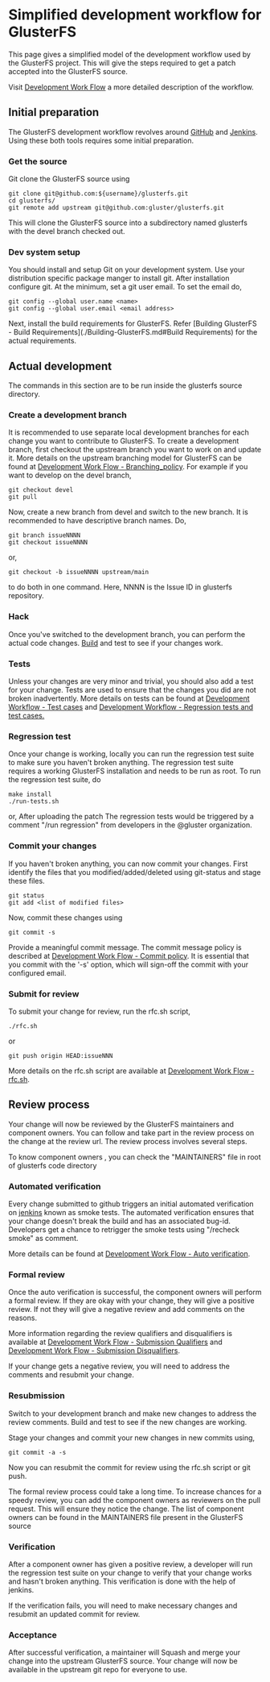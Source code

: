 # Simplified development workflow for GlusterFS

This page gives a simplified model of the development workflow used by
the GlusterFS project. This will give the steps required to get a patch
accepted into the GlusterFS source.

Visit [Development Work Flow](./Development-Workflow.md) a more
detailed description of the workflow.

## Initial preparation

The GlusterFS development workflow revolves around
[GitHub](http://github.com/gluster/glusterfs/) and
[Jenkins](http://build.gluster.org).
Using these both tools requires some initial preparation.

### Get the source

Git clone the GlusterFS source using

```{ .console .no-copy }
git clone git@github.com:${username}/glusterfs.git
cd glusterfs/
git remote add upstream git@github.com:gluster/glusterfs.git
```

This will clone the GlusterFS source into a subdirectory named glusterfs
with the devel branch checked out.

### Dev system setup

You should install and setup Git on your development system. Use your
distribution specific package manger to install git. After installation
configure git. At the minimum, set a git user email. To set the email
do,

```{ .console .no-copy }
git config --global user.name <name>
git config --global user.email <email address>
```

Next, install the build requirements for GlusterFS. Refer
[Building GlusterFS - Build Requirements](./Building-GlusterFS.md#Build Requirements)
for the actual requirements.

## Actual development

The commands in this section are to be run inside the glusterfs source
directory.

### Create a development branch

It is recommended to use separate local development branches for each
change you want to contribute to GlusterFS. To create a development
branch, first checkout the upstream branch you want to work on and
update it. More details on the upstream branching model for GlusterFS
can be found at [Development Work Flow - Branching_policy](./Development-Workflow.md#branching-policy).
For example if you want to develop on the devel branch,

```console
git checkout devel
git pull
```

Now, create a new branch from devel and switch to the new branch. It is
recommended to have descriptive branch names. Do,

```{ .console .no-copy }
git branch issueNNNN
git checkout issueNNNN
```

or,

```{ .console .no-copy }
git checkout -b issueNNNN upstream/main
```

to do both in one command. Here, NNNN is the Issue ID in glusterfs repository.

### Hack

Once you've switched to the development branch, you can perform the
actual code changes. [Build](./Building-GlusterFS.md) and test to
see if your changes work.

### Tests

Unless your changes are very minor and trivial, you should also add a
test for your change. Tests are used to ensure that the changes you did
are not broken inadvertently. More details on tests can be found at
[Development Workflow - Test cases](./Development-Workflow.md#test-cases)
and
[Development Workflow - Regression tests and test cases.](./Development-Workflow.md#regression-tests-and-test-cases)

### Regression test

Once your change is working, locally you can run the regression test suite
to make sure you haven't broken anything. The regression test suite requires a
working GlusterFS installation and needs to be run as root. To run the
regression test suite, do

```console
make install
./run-tests.sh
```

or, After uploading the patch The regression tests would be triggered
by a comment "/run regression" from developers in the @gluster organization.

### Commit your changes

If you haven't broken anything, you can now commit your changes. First
identify the files that you modified/added/deleted using git-status and
stage these files.

```{ .console .no-copy }
git status
git add <list of modified files>
```

Now, commit these changes using

```console
git commit -s
```

Provide a meaningful commit message. The commit message policy is
described at [Development Work Flow - Commit policy](./Development-Workflow.md#commit-policy).
It is essential that you commit with the '-s' option, which will
sign-off the commit with your configured email.

### Submit for review

To submit your change for review, run the rfc.sh script,

```console
./rfc.sh
```

or

```{ .console .no-copy }
git push origin HEAD:issueNNN
```

More details on the rfc.sh script are available at
[Development Work Flow - rfc.sh](./Development-Workflow.md#rfc.sh).

## Review process

Your change will now be reviewed by the GlusterFS maintainers and
component owners. You can follow and take part in the review process
on the change at the review url. The review process involves several steps.

To know component owners , you can check the "MAINTAINERS" file in root
of glusterfs code directory

### Automated verification

Every change submitted to github triggers an initial automated
verification on [jenkins](http://build.gluster.org) known as smoke tests.
The automated verification ensures that your change doesn't break the build
and has an associated bug-id. Developers get a chance to retrigger the smoke tests using "/recheck smoke" as comment.

More details can be found at [Development Work Flow - Auto verification](./Development-Workflow.md#auto-verification).

### Formal review

Once the auto verification is successful, the component owners will
perform a formal review. If they are okay with your change, they will
give a positive review. If not they will give a negative review and add
comments on the reasons.

More information regarding the review qualifiers and disqualifiers is
available at [Development Work Flow - Submission Qualifiers](./Development-Workflow.md#submission-qualifiers)
and
[Development Work Flow - Submission Disqualifiers](./Development-Workflow.md#submission-disqualifiers).

If your change gets a negative review, you will need to address the
comments and resubmit your change.

### Resubmission

Switch to your development branch and make new changes to address the
review comments. Build and test to see if the new changes are working.

Stage your changes and commit your new changes in new commits using,

```console
git commit -a -s
```

Now you can resubmit the commit for review using the rfc.sh script or git push.

The formal review process could take a long time. To increase chances
for a speedy review, you can add the component owners as reviewers on
the pull request. This will ensure they notice the change. The
list of component owners can be found in the MAINTAINERS file present in
the GlusterFS source

### Verification

After a component owner has given a positive review, a developer will
run the regression test suite on your change to verify that your change
works and hasn't broken anything. This verification is done with the
help of jenkins.

If the verification fails, you will need to make necessary changes and
resubmit an updated commit for review.

### Acceptance

After successful verification, a maintainer will Squash and merge
your change into the upstream GlusterFS source. Your change
will now be available in the upstream git repo for everyone to use.
